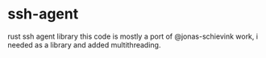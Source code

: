# ssh-agent
rust ssh agent library
this code is mostly a port of @jonas-schievink work, i needed as a library and added multithreading.
